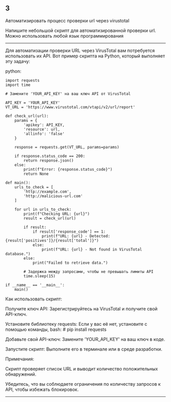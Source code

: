 ## 3

Автоматизировать процесс проверки url через virustotal

Напишите небольшой скрипт для автоматизированной проверки url.    Можно использовать любой язык программирования

___

Для автоматизации проверки URL через VirusTotal вам потребуется использовать их API. Вот пример скрипта на Python, который выполняет эту задачу:

python:
  
    import requests
    import time
    
    # Замените 'YOUR_API_KEY' на ваш ключ API от VirusTotal
    
    API_KEY = 'YOUR_API_KEY'
    VT_URL = 'https://www.virustotal.com/vtapi/v2/url/report'
    
    def check_url(url):
        params = {
            'apikey': API_KEY,
            'resource': url,
            'allinfo': 'false'
        }
        
        response = requests.get(VT_URL, params=params)
        
        if response.status_code == 200:
            return response.json()
        else:
            print(f"Error: {response.status_code}")
            return None
    
    def main():
        urls_to_check = [
            'http://example.com',
            'http://malicious-url.com'
        ]
    
        for url in urls_to_check:
            print(f"Checking URL: {url}")
            result = check_url(url)
    
            if result:
                if result['response_code'] == 1:
                    print(f"URL: {url} - Detected: {result['positives']}/{result['total']}")
                else:
                    print(f"URL: {url} - Not found in VirusTotal database.")
            else:
                print("Failed to retrieve data.")
    
            # Задержка между запросами, чтобы не превышать лимиты API
            time.sleep(15)
    
    if __name__ == '__main__':
        main()
      
Как использовать скрипт:

Получите ключ API: Зарегистрируйтесь на VirusTotal и получите свой API-ключ.

Установите библиотеку requests: Если у вас её нет, установите с помощью команды, bash: # pip install requests
    
Добавьте свой API-ключ: Замените 'YOUR_API_KEY' на ваш ключ в коде.

Запустите скрипт: Выполните его в терминале или в среде разработки.

Примечания:

Скрипт проверяет список URL и выводит количество положительных обнаружений.

Убедитесь, что вы соблюдаете ограничения по количеству запросов к API, чтобы избежать блокировок.

___
